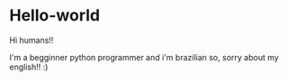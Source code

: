 # Hello-world

Hi humans!!

I'm a begginner python programmer and i'm brazilian so, sorry about my english!! :)

